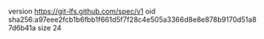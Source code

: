 version https://git-lfs.github.com/spec/v1
oid sha256:a97eee2fcb1b6fbb1f661d5f7f28c4e505a3366d8e8e878b9170d51a87d6b41a
size 24
